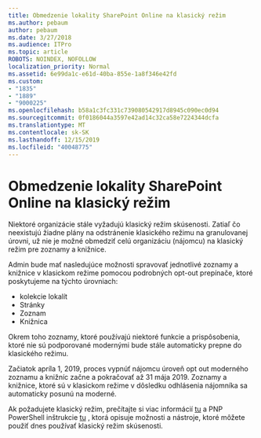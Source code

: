 ```yaml
---
title: Obmedzenie lokality SharePoint Online na klasický režim
ms.author: pebaum
author: pebaum
ms.date: 3/27/2018
ms.audience: ITPro
ms.topic: article
ROBOTS: NOINDEX, NOFOLLOW
localization_priority: Normal
ms.assetid: 6e99da1c-e61d-40ba-855e-1a8f346e42fd
ms.custom:
- "1835"
- "1889"
- "9000225"
ms.openlocfilehash: b58a1c3fc331c739080542917d8945c090ec0d94
ms.sourcegitcommit: 0f0186044a3597e42ad14c32ca58e7224344dcfa
ms.translationtype: MT
ms.contentlocale: sk-SK
ms.lasthandoff: 12/15/2019
ms.locfileid: "40048775"
---
```

# <a name="restrict-sharepoint-online-to-classic-mode"></a>Obmedzenie lokality SharePoint Online na klasický režim

Niektoré organizácie stále vyžadujú klasický režim skúsenosti. Zatiaľ čo neexistujú žiadne plány na odstránenie klasického režimu na granulovanej úrovni, už nie je možné obmedziť celú organizáciu (nájomcu) na klasický režim pre zoznamy a knižnice.

Admin bude mať nasledujúce možnosti spravovať jednotlivé zoznamy a knižnice v klasickom režime pomocou podrobných opt-out prepínače, ktoré poskytujeme na týchto úrovniach:

- kolekcie lokalít
- Stránky
- Zoznam
- Knižnica

Okrem toho zoznamy, ktoré používajú niektoré funkcie a prispôsobenia, ktoré nie sú podporované modernými bude stále automaticky prepne do klasického režimu.

Začiatok apríla 1, 2019, proces vypnúť nájomcu úroveň opt out moderného zoznamu a knižníc začne a pokračovať až 31 mája 2019.  Zoznamy a knižnice, ktoré sú v klasickom režime v dôsledku odhlásenia nájomníka sa automaticky posunú na moderné.

Ak požadujete klasický režim, prečítajte si viac informácií [tu](https://techcommunity.microsoft.com/t5/Microsoft-SharePoint-Blog/Delivering-SharePoint-modern-experiences/ba-p/315023) a PNP PowerShell inštrukcie [tu](https://docs.microsoft.com/sharepoint/dev/transform/modernize-userinterface-lists-and-libraries-optout) , ktorá opisuje možnosti a nástroje, ktoré môžete použiť dnes používať klasický režim skúsenosti.

